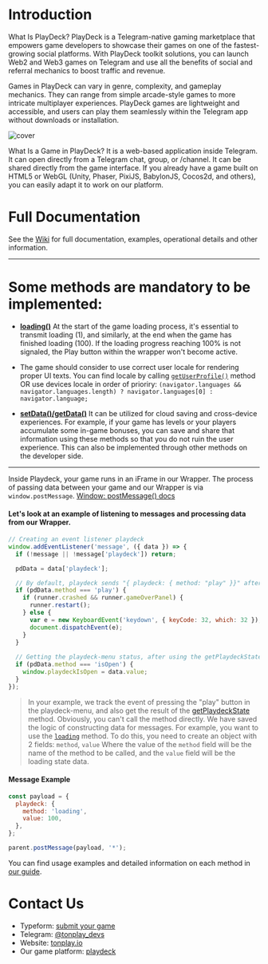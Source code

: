 # Introduction

What Is PlayDeck?
PlayDeck is a Telegram-native gaming marketplace that empowers game developers to showcase their games on one of the fastest-growing social platforms. With PlayDeck toolkit solutions, you can launch Web2 and Web3 games on Telegram and use all the benefits of social and referral mechanics to boost traffic and revenue.

Games in PlayDeck can vary in genre, complexity, and gameplay mechanics. They can range from simple arcade-style games to more intricate multiplayer experiences. PlayDeck games are lightweight and accessible, and users can play them seamlessly within the Telegram app without downloads or installation.

![cover](https://pd-static.playdeck.io/static/doc-cover.jpg)

What Is a Game in PlayDeck?
It is a web-based application inside Telegram.
It can open directly from a Telegram chat, group, or /channel.
It can be shared directly from the game interface.
If you already have a game built on HTML5 or WebGL (Unity, Phaser, PixiJS, BabylonJS, Cocos2d, and others), you can easily adapt it to work on our platform.

# Full Documentation

See the [Wiki](https://github.com/ton-play/playdeck-integration-guide/wiki) for full documentation, examples, operational details and other information.

---

# Some methods are mandatory to be implemented:

* [**loading()**](https://github.com/ton-play/playdeck-integration-guide/wiki/2.-Integration-guide#4-exchange-of-information-with-the-wrapper) At the start of the game loading process, it's essential to transmit loading (1), and similarly, at the end when the game has finished loading (100). If the loading progress reaching 100% is not signaled, the Play button within the wrapper won't become active.

* The game should consider to use correct user locale for rendering proper UI texts. You can find locale by calling [`getUserProfile()`](https://github.com/ton-play/playdeck-integration-guide/wiki/2.-Integration-guide#1-getting-user-information) method OR use devices locale in order of prioriry: `(navigator.languages && navigator.languages.length) ? navigator.languages[0] : navigator.language;`

* [**setData()/getData()**](https://github.com/ton-play/playdeck-integration-guide/wiki/2.-Integration-guide#2-cloud-save) It can be utilized for cloud saving and cross-device experiences. For example, if your game has levels or your players accumulate some in-game bonuses, you can save and share that information using these methods so that you do not ruin the user experience. This can also be implemented through other methods on the developer side.

---

Inside Playdeck, your game runs in an iFrame in our Wrapper.
The process of passing data between your game and our Wrapper is via `window.postMessage`.
[Window: postMessage() docs](https://developer.mozilla.org/en-US/docs/Web/API/Window/postMessage)

#### Let's look at an example of listening to messages and processing data from our Wrapper.

```javascript
// Creating an event listener playdeck
window.addEventListener('message', ({ data }) => {
  if (!message || !message['playdeck']) return;

  pdData = data['playdeck'];

  // By default, playdeck sends "{ playdeck: { method: "play" }}" after pressing the play button in the playdeck-menu
  if (pdData.method === 'play') { 
    if (runner.crashed && runner.gameOverPanel) {
      runner.restart();
    } else {
      var e = new KeyboardEvent('keydown', { keyCode: 32, which: 32 });
      document.dispatchEvent(e);
    }
  }
  
  // Getting the playdeck-menu status, after using the getPlaydeckState method
  if (pdData.method === 'isOpen') {
    window.playdeckIsOpen = data.value;
  }
});
```

> In your example, we track the event of pressing the "play" button in the playdeck-menu, and also get the result of the [getPlaydeckState](https://github.com/ton-play/playdeck-integration-guide/wiki/2.-Integration-guide#4-exchange-of-information-with-the-wrapper) method.
> Obviously, you can't call the method directly. We have saved the logic of constructing data for messages.
> For example, you want to use the [`loading`](https://github.com/ton-play/playdeck-integration-guide/wiki/2.-Integration-guide#4-exchange-of-information-with-the-wrapper) method. To do this, you need to create an object with 2 fields: `method`, `value`
> Where the value of the `method` field will be the name of the method to be called, and the `value` field will be the loading state data.

#### Message Example

```javascript
const payload = {
  playdeck: {
    method: 'loading',
    value: 100,
  },
};

parent.postMessage(payload, '*');
```


You can find usage examples and detailed information on each method in [our guide](https://github.com/ton-play/playdeck-integration-guide/wiki/2.-Integration-guide).

# Contact Us

- Typeform: [submit your game](https://form.typeform.com/to/n0ANU3Qm?typeform-source=tonplay.io)
- Telegram: [@tonplay_devs](https://t.me/tonplay_devs)
- Website: [tonplay.io](http://tonplay.io)
- Our game platform: [playdeck](https://t.me/playdeckbot)


